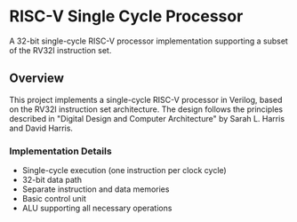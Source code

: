 # RISC-V Single Cycle Processor

A 32-bit single-cycle RISC-V processor implementation supporting a subset of the RV32I instruction set.

## Overview

This project implements a single-cycle RISC-V processor in Verilog, based on the RV32I instruction set architecture. The design follows the principles described in "Digital Design and Computer Architecture" by Sarah L. Harris and David Harris.

### Implementation Details

- Single-cycle execution (one instruction per clock cycle)
- 32-bit data path
- Separate instruction and data memories
- Basic control unit
- ALU supporting all necessary operations

